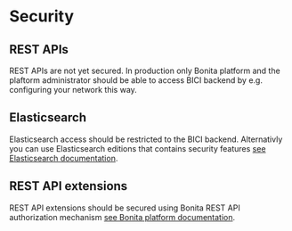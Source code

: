 # Security

## REST APIs

REST APIs are not yet secured. In production only Bonita platform and the plaftorm administrator should be able to access BICI backend by e.g. configuring your network this way.

## Elasticsearch

Elasticsearch access should be restricted to the BICI backend. Alternativly you can use Elasticsearch editions that contains security features [see Elasticsearch documentation](https://www.elastic.co/guide/en/x-pack/current/xpack-security.html).

## REST API extensions

REST API extensions should be secured using Bonita REST API authorization mechanism [see Bonita platform documentation](https://documentation.bonitasoft.com/bonita/7.6/rest-api-authorization).


